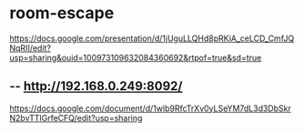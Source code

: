 # room-escape  
https://docs.google.com/presentation/d/1jUguLLQHd8pRKiA_ceLCD_CmfJQNqRII/edit?usp=sharing&ouid=100973109632084360692&rtpof=true&sd=true


--
http://192.168.0.249:8092/
--
https://docs.google.com/document/d/1wlb9RfcTrXv0yLSeYM7dL3d3DbSkrN2bvTTlGrfeCFQ/edit?usp=sharing
